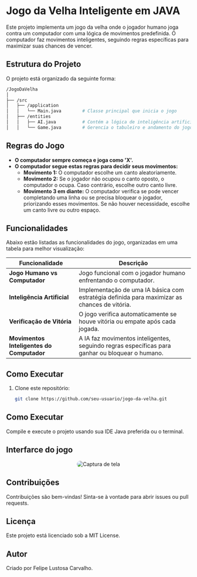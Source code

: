 # Jogo da Velha Inteligente em JAVA

Este projeto implementa um jogo da velha onde o jogador humano joga contra um computador com uma lógica de movimentos predefinida. O computador faz movimentos inteligentes, seguindo regras específicas para maximizar suas chances de vencer.
 
## Estrutura do Projeto

O projeto está organizado da seguinte forma:

```bash
/JogoDaVelha
│
├── /src
│   ├── /application
│   │   └── Main.java        # Classe principal que inicia o jogo
│   ├── /entities
│   │   ├── AI.java          # Contém a lógica de inteligência artificial
│   │   └── Game.java        # Gerencia o tabuleiro e andamento do jogo
```
## Regras do Jogo

- **O computador sempre começa e joga como 'X'.**
- **O computador segue estas regras para decidir seus movimentos:**
  - **Movimento 1:** O computador escolhe um canto aleatoriamente. 
  - **Movimento 2:** Se o jogador não ocupou o canto oposto, o computador o ocupa. Caso contrário, escolhe outro canto livre.
  - **Movimento 3 em diante:** O computador verifica se pode vencer completando uma linha ou se precisa bloquear o jogador, priorizando esses movimentos. Se não houver necessidade, escolhe um canto livre ou outro espaço.

## Funcionalidades

Abaixo estão listadas as funcionalidades do jogo, organizadas em uma tabela para melhor visualização:

| Funcionalidade                          | Descrição                                                                                     |
|-----------------------------------------|-----------------------------------------------------------------------------------------------|
| **Jogo Humano vs Computador**           | Jogo funcional com o jogador humano enfrentando o computador.                                 |
| **Inteligência Artificial**             | Implementação de uma IA básica com estratégia definida para maximizar as chances de vitória.  |
| **Verificação de Vitória**              | O jogo verifica automaticamente se houve vitória ou empate após cada jogada.                  |
| **Movimentos Inteligentes do Computador** | A IA faz movimentos inteligentes, seguindo regras específicas para ganhar ou bloquear o humano.|

## Como Executar

1. Clone este repositório:
   ```bash
   git clone https://github.com/seu-usuario/jogo-da-velha.git
   ```
## Como Executar

Compile e execute o projeto usando sua IDE Java preferida ou o terminal.
## Interfarce do jogo
<p align="center">
  <img src="https://github.com/user-attachments/assets/3096ce6e-2031-41f2-a1bd-e93bb01ce9f5" alt="Captura de tela" style="border-radius: 15px;"/>
</p>

## Contribuições

Contribuições são bem-vindas! Sinta-se à vontade para abrir issues ou pull requests.

## Licença

Este projeto está licenciado sob a MIT License.

## Autor

Criado por Felipe Lustosa Carvalho.



